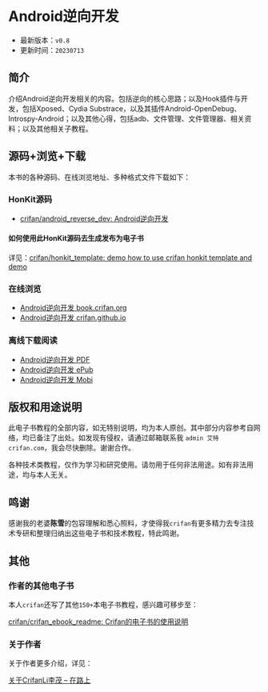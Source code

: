 # Android逆向开发

* 最新版本：`v0.8`
* 更新时间：`20230713`

## 简介

介绍Android逆向开发相关的内容。包括逆向的核心思路；以及Hook插件与开发，包括Xposed、Cydia Substrace，以及其插件Android-OpenDebug、Introspy-Android；以及其他心得，包括adb、文件管理、文件管理器、相关资料；以及其他相关子教程。

## 源码+浏览+下载

本书的各种源码、在线浏览地址、多种格式文件下载如下：

### HonKit源码

* [crifan/android_reverse_dev: Android逆向开发](https://github.com/crifan/android_reverse_dev)

#### 如何使用此HonKit源码去生成发布为电子书

详见：[crifan/honkit_template: demo how to use crifan honkit template and demo](https://github.com/crifan/honkit_template)

### 在线浏览

* [Android逆向开发 book.crifan.org](https://book.crifan.org/books/android_reverse_dev/website/)
* [Android逆向开发 crifan.github.io](https://crifan.github.io/android_reverse_dev/website/)

### 离线下载阅读

* [Android逆向开发 PDF](https://book.crifan.org/books/android_reverse_dev/pdf/android_reverse_dev.pdf)
* [Android逆向开发 ePub](https://book.crifan.org/books/android_reverse_dev/epub/android_reverse_dev.epub)
* [Android逆向开发 Mobi](https://book.crifan.org/books/android_reverse_dev/mobi/android_reverse_dev.mobi)

## 版权和用途说明

此电子书教程的全部内容，如无特别说明，均为本人原创。其中部分内容参考自网络，均已备注了出处。如发现有侵权，请通过邮箱联系我 `admin 艾特 crifan.com`，我会尽快删除。谢谢合作。

各种技术类教程，仅作为学习和研究使用。请勿用于任何非法用途。如有非法用途，均与本人无关。

## 鸣谢

感谢我的老婆**陈雪**的包容理解和悉心照料，才使得我`crifan`有更多精力去专注技术专研和整理归纳出这些电子书和技术教程，特此鸣谢。

## 其他

### 作者的其他电子书

本人`crifan`还写了其他`150+`本电子书教程，感兴趣可移步至：

[crifan/crifan_ebook_readme: Crifan的电子书的使用说明](https://github.com/crifan/crifan_ebook_readme)

### 关于作者

关于作者更多介绍，详见：

[关于CrifanLi李茂 – 在路上](https://www.crifan.org/about/)
